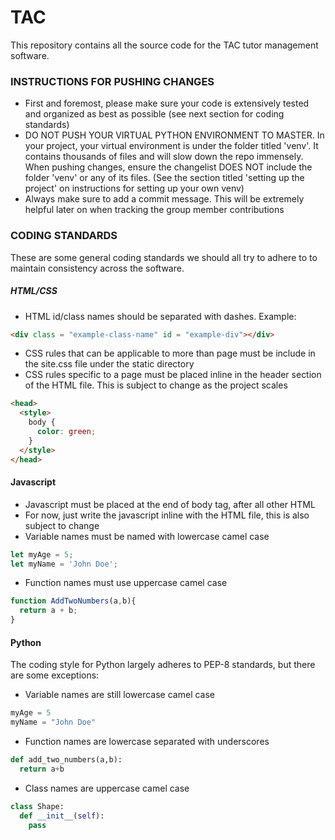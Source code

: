 # TAC
This repository contains all the source code for the TAC tutor management software.

### INSTRUCTIONS FOR PUSHING CHANGES
* First and foremost, please make sure your code is extensively tested and organized as best as possible (see next section for coding standards)
* DO NOT PUSH YOUR VIRTUAL PYTHON ENVIRONMENT TO MASTER. In your project, your virtual environment is under the folder titled 'venv'. It contains thousands of files and will slow down the repo immensely. When pushing changes, ensure the changelist DOES NOT include the folder 'venv' or any of its files. (See the section titled 'setting up the project' on instructions for setting up your own venv)
* Always make sure to add a commit message. This will be extremely helpful later on when tracking the group member contributions

### CODING STANDARDS
These are some general coding standards we should all try to adhere to to maintain consistency across the software.
##### HTML/CSS
* HTML id/class names should be separated with dashes. Example:
```HTML
<div class = "example-class-name" id = "example-div"></div>
```
* CSS rules that can be applicable to more than page must be include in the site.css file under the static directory
* CSS rules specific to a page must be placed inline in the header section of the HTML file. This is subject to change as the project scales
```HTML
<head>
  <style>
    body {
      color: green;
    }
  </style>
</head>
```
#### Javascript
* Javascript must be placed at the end of body tag, after all other HTML
* For now, just write the javascript inline with the HTML file, this is also subject to change
* Variable names must be named with lowercase camel case
```Javascript
let myAge = 5;
let myName = 'John Doe';
```
* Function names must use uppercase camel case
```Javascript
function AddTwoNumbers(a,b){
  return a + b;
}
```

#### Python
The coding style for Python largely adheres to PEP-8 standards, but there are some exceptions:
* Variable names are still lowercase camel case
```Python
myAge = 5
myName = "John Doe"
```
* Function names are lowercase separated with underscores
```Python
def add_two_numbers(a,b):
  return a+b
```
* Class names are uppercase camel case
```Python
class Shape:
  def __init__(self):
    pass
```

